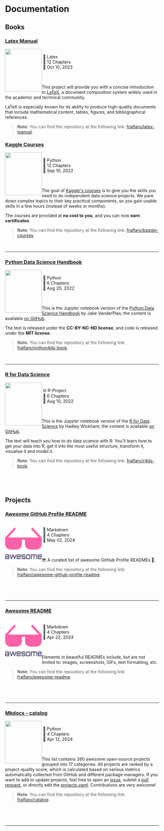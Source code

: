 # Documentation

## Books

### [Latex Manual](https://fralfaro.github.io/latex-manual/docs/index.html)


<p>
  <a href="https://fralfaro.github.io/latex-manual/docs/index.html">
    <img src="../images/sticker.png" 
      style="float:left; width:120px; height:140px;">
  </a>
  <span style="vertical-align:bottom">
    <br> &nbsp;📃 Latex <br>
    &nbsp;📕 12 Chapters<br>
    &nbsp;📅 Oct 10, 2023 <br> <br> <br>
  </span>
</p>



This project will provide you with a concise introduction to [LaTeX](https://www.latex-project.org/), a document composition system widely used in the academic and technical community.

LaTeX is especially known for its ability to produce high-quality documents that include mathematical content, tables, figures, and bibliographical references.

> **Note**: You can find the repository at the following link: [fralfaro/latex-manual](https://github.com/fralfaro/latex-manual).


### [Kaggle Courses](https://fralfaro.github.io/kaggle-courses/)


<p>
  <a href="https://fralfaro.github.io/kaggle-courses/">
    <img src="../images/kaggle3.png" 
      style="float:left; width:120px; height:140px;">
  </a>
  <span style="vertical-align:bottom">
    <br> &nbsp;🐍 Python <br>
    &nbsp;📕 12 Chapters<br>
    &nbsp;📅 Sep 10, 2022 <br> <br> <br>
  </span>
</p>



The goal of [Kaggle's courses](https://www.kaggle.com/learn) is to give you the skills you need to do independent data science projects. 
We pare down complex topics to their key practical components, so you gain usable skills in a few hours (instead of weeks or months).

The courses are provided at **no cost to you**, and you can now **earn certificates**.
> **Note**: You can find the repository at the following link: [fralfaro/kaggle-courses](https://github.com/fralfaro/kaggle-courses/).

&nbsp;
&nbsp;

<hr size="30">

### [Python Data Science Handbook](https://fralfaro.github.io/python4ds-book/)

<p>
  <a href="https://fralfaro.github.io/python4ds-book/">
    <img src="https://encrypted-tbn1.gstatic.com/images?q=tbn:ANd9GcTP2cEphZz7Nq5FCKv6a4XKPTNW2GfpQnUrr08mvkMgzGInnxsq" 
      style="float:left; width:120px; height:140px;">
  </a>
  <span style="vertical-align:bottom">
    <br> &nbsp;🐍 Python <br>
    &nbsp;📕 6 Chapters<br>
    &nbsp;📅 Aug 20, 2022 <br> <br> <br>
  </span>
</p>

This is the Jupyter notebook version of the [Python Data Science Handbook](http://shop.oreilly.com/product/0636920034919.do) by Jake VanderPlas; the content is available [on GitHub](https://github.com/jakevdp/PythonDataScienceHandbook).

The text is released under the **CC-BY-NC-ND license**, and code is released under the **MIT license**. 

> **Note**: You can find the repository at the following link: [fralfaro/python4ds-book](https://github.com/fralfaro/python4ds-book).



&nbsp;
&nbsp;

<hr size="30">


### [R for Data Science](https://fralfaro.github.io/r4ds-book/)

<p>
  <a href="https://fralfaro.github.io/r4ds-book/">
    <img src="https://d33wubrfki0l68.cloudfront.net/b88ef926a004b0fce72b2526b0b5c4413666a4cb/24a30/cover.png"
      style="float:left; width:120px; height:140px;">
  </a>
  <span style="vertical-align:bottom">
    <br> &nbsp;🌐 R-Project <br>
    &nbsp;📕 6 Chapters<br>
    &nbsp;📅 Aug 10, 2022 <br> <br> <br>
  </span>
</p>


This is the Jupyter notebook version of the [R for Data Science](https://www.oreilly.com/library/view/r-for-data/9781491910382/) by Hadley Wickham; the content is available [on GitHub](https://github.com/hadley/r4ds).

The text will teach you how to do data science with R: You'll learn how to get your data into R, 
get it into the most useful structure, transform it, visualise it and model it. 

> **Note**: You can find the repository at the following link: [fralfaro/r4ds-book](https://github.com/fralfaro/r4ds-book).

&nbsp;

&nbsp;


## Projects

### [Awesome GitHub Profile README](https://fralfaro.github.io/awesome-github-profile-readme/)

<p>
  <a href="https://fralfaro.github.io/awesome-github-profile-readme/">
    <img src="https://raw.githubusercontent.com/github/explore/80688e429a7d4ef2fca1e82350fe8e3517d3494d/topics/awesome/awesome.png"
      style="float:left; width:120px; height:140px;">
  </a>
  <span style="vertical-align:bottom">
    <br> &nbsp;📃 Markdown <br>
    &nbsp;📕 4 Chapters<br>
    &nbsp;📅 May 02, 2024 <br> <br> <br>
  </span>
</p>


😎 A curated list of awesome GitHub Profile READMEs 📝.

> **Note**:  You can find the repository at the following link: [fralfaro/awesome-github-profile-readme](https://github.com/fralfaro/awesome-github-profile-readme).

&nbsp;

&nbsp;


<hr size="30">

### [Awesome README](https://fralfaro.github.io/awesome-readme/)

<p>
  <a href="https://fralfaro.github.io/awesome-readme/">
    <img src="https://raw.githubusercontent.com/github/explore/80688e429a7d4ef2fca1e82350fe8e3517d3494d/topics/awesome/awesome.png"
      style="float:left; width:120px; height:140px;">
  </a>
  <span style="vertical-align:bottom">
    <br> &nbsp;📃 Markdown <br>
    &nbsp;📕 4 Chapters<br>
    &nbsp;📅 Apr 22, 2024 <br> <br> <br>
  </span>
</p>


Elements in beautiful READMEs include, but are not limited to: images, screenshots, GIFs, text formatting, etc.

> **Note**:  You can find the repository at the following link: [fralfaro/awesome-readme](https://github.com/fralfaro/awesome-readme).

&nbsp;

&nbsp;


<hr size="30">

### [Mkdocs - catalog](https://fralfaro.github.io/catalog/)

<p>
  <a href="https://fralfaro.github.io/catalog/">
    <img src="https://www.markdownguide.org/assets/images/tool-icons/mkdocs.png"
      style="float:left; width:120px; height:140px;">
  </a>
  <span style="vertical-align:bottom">
    <br> &nbsp;🐍 Python <br>
    &nbsp;📕 4 Chapters<br>
    &nbsp;📅 Apr 12, 2024 <br> <br> <br>
  </span>
</p>


This list contains 260 awesome open-source projects grouped into 17 categories. All projects are ranked by a project-quality score, which is calculated based on various metrics automatically collected from GitHub and different package managers. If you want to add or update projects, feel free to open an [issue](https://github.com/mkdocs/catalog/issues/new/choose), submit a [pull request](https://github.com/mkdocs/catalog/pulls), or directly edit the [projects.yaml](https://github.com/mkdocs/catalog/edit/main/projects.yaml). Contributions are very welcome!

> **Note**:  You can find the repository at the following link: [fralfaro/catalog](https://github.com/fralfaro/catalog).

&nbsp;

&nbsp;


<hr size="30">